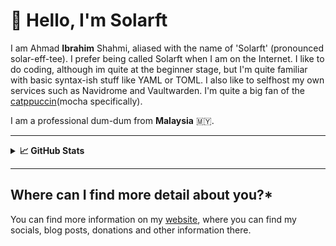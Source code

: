 # 👋 Hello, I'm Solarft

I am Ahmad **Ibrahim** Shahmi, aliased with the name of 'Solarft' (pronounced solar-eff-tee). I prefer being called Solarft when I am on the Internet. I like to do coding, although im quite at the beginner stage, but I'm quite familiar with basic syntax-ish stuff like YAML or TOML. I also like to selfhost my own services such as Navidrome and Vaultwarden. I'm quite a big fan of the [catppuccin](https://github.com/catppuccin/catppuccin)(mocha specifically).

I am a professional dum-dum from **Malaysia** 🇲🇾.

---

<details>
<summary><b>📈 GitHub Stats</b></summary>

  [![Anurag's GitHub stats](https://github-readme-stats.vercel.app/api?username=solarft&bg_color=161320&text_color=D9E0EE&icon_color=DDB6F2&title_color=96CDFB)](https://github.com/anuraghazra/github-readme-stats)
</details>

---

## Where can I find more detail about you?*

You can find more information on my [website](https://solarft.tk), where you can find my socials, blog posts, donations and other information there.
